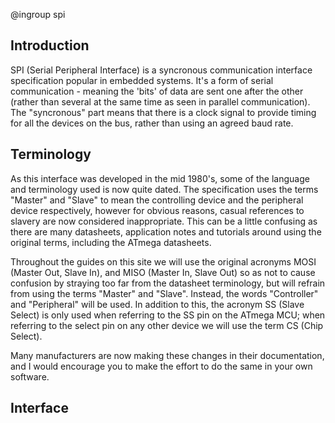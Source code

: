 @ingroup spi

## Introduction

SPI (Serial Peripheral Interface) is a syncronous communication interface specification popular in embedded systems. It's a form of serial communication - meaning the 'bits' of data are sent one after the other (rather than several at the same time as seen in parallel communication). The "syncronous" part means that there is a clock signal to provide timing for all the devices on the bus, rather than using an agreed baud rate.

## Terminology

As this interface was developed in the mid 1980's, some of the language and terminology used is now quite dated. The specification uses the terms "Master" and "Slave" to mean the controlling device and the peripheral device respectively, however for obvious reasons, casual references to slavery are now considered inappropriate. This can be a little confusing as there are many datasheets, application notes and tutorials around using the original terms, including the ATmega datasheets. 

Throughout the guides on this site we will use the original acronyms MOSI (Master Out, Slave In), and MISO (Master In, Slave Out) so as not to cause confusion by straying too far from the datasheet terminology, but will refrain from using the terms "Master" and "Slave". Instead, the words "Controller" and "Peripheral" will be used. In addition to this, the acronym SS (Slave Select) is only used when referring to the SS pin on the ATmega MCU; when referring to the select pin on any other device we will use the term CS (Chip Select).

Many manufacturers are now making these changes in their documentation, and I would encourage you to make the effort to do the same in your own software. 

## Interface
